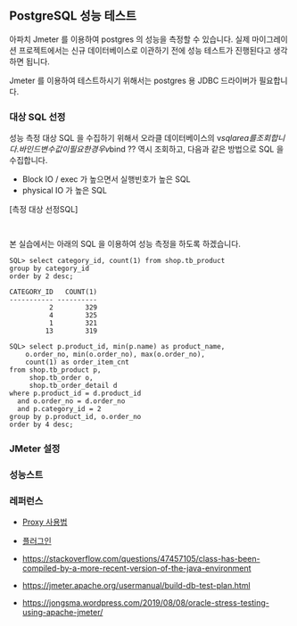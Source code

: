 ## PostgreSQL 성능 테스트 ##

아파치 Jmeter 를 이용하여 postgres 의 성능을 측정할 수 있습니다. 실제 마이그레이션 프로젝트에서는 신규 데이터베이스로 이관하기 전에 성능 테스트가 진행된다고 생각하면 됩니다.  

Jmeter 를 이용하여 테스트하시기 위해서는 postgres 용 JDBC 드라이버가 필요합니다.


### 대상 SQL 선정 ###

성능 측정 대상 SQL 을 수집하기 위해서 오라클 데이터베이스의 v$sqlarea 를 조회합니다. 바인드 변수값이 필요한 경우 v$bind ?? 역시 조회하고, 다음과 같은 방법으로 SQL 을 수집합니다. 

* Block IO / exec 가 높으면서 실행빈호가 높은 SQL 
* physical IO 가 높은 SQL 

[측정 대상 선정SQL]
```


```

본 실습에서는 아래의 SQL 을 이용하여 성능 측정을 하도록 하겠습니다. 
```
SQL> select category_id, count(1) from shop.tb_product
group by category_id
order by 2 desc;

CATEGORY_ID   COUNT(1)
----------- ----------
          2        329
          4        325
          1        321
         13        319

SQL> select p.product_id, min(p.name) as product_name,
    o.order_no, min(o.order_no), max(o.order_no),
    count(1) as order_item_cnt
from shop.tb_product p, 
     shop.tb_order o,
     shop.tb_order_detail d
where p.product_id = d.product_id
  and o.order_no = d.order_no
  and p.category_id = 2
group by p.product_id, o.order_no  
order by 4 desc;  
```


### JMeter 설정 ###







### 성능스트 ###



### 레퍼런스 ###

* [Proxy 사용법](https://sncap.tistory.com/547)

* [플러그인](https://huistorage.tistory.com/89?category=723808)

* https://stackoverflow.com/questions/47457105/class-has-been-compiled-by-a-more-recent-version-of-the-java-environment

* https://jmeter.apache.org/usermanual/build-db-test-plan.html

* https://jongsma.wordpress.com/2019/08/08/oracle-stress-testing-using-apache-jmeter/
